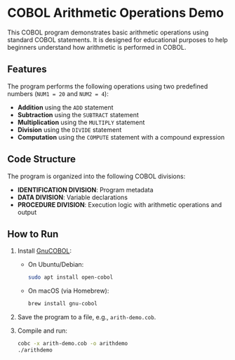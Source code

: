 # COBOL Arithmetic Operations Demo

This COBOL program demonstrates basic arithmetic operations using standard COBOL statements. It is designed for educational purposes to help beginners understand how arithmetic is performed in COBOL.

## Features

The program performs the following operations using two predefined numbers (`NUM1 = 20` and `NUM2 = 4`):

- **Addition** using the `ADD` statement
- **Subtraction** using the `SUBTRACT` statement
- **Multiplication** using the `MULTIPLY` statement
- **Division** using the `DIVIDE` statement
- **Computation** using the `COMPUTE` statement with a compound expression

## Code Structure

The program is organized into the following COBOL divisions:

- **IDENTIFICATION DIVISION**: Program metadata
- **DATA DIVISION**: Variable declarations
- **PROCEDURE DIVISION**: Execution logic with arithmetic operations and output

## How to Run

1. Install [GnuCOBOL](https://sourceforge.net/projects/gnucobol/):
   - On Ubuntu/Debian:
     ```bash
     sudo apt install open-cobol
     ```
   - On macOS (via Homebrew):
     ```bash
     brew install gnu-cobol
     ```

2. Save the program to a file, e.g., `arith-demo.cob`.

3. Compile and run:
   ```bash
   cobc -x arith-demo.cob -o arithdemo
   ./arithdemo
